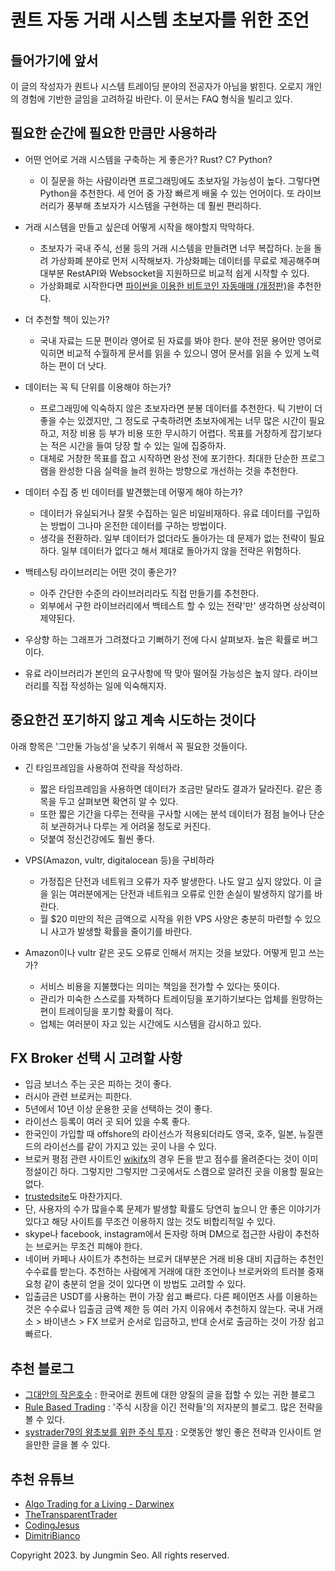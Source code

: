 # 퀀트 자동 거래 시스템 초보자를 위한 조언

## 들어가기에 앞서

이 글의 작성자가 퀀트나 시스템 트레이딩 분야의 전공자가 아님을 밝힌다. 오로지 개인의 경험에 기반한 글임을 고려하길 바란다. 이 문서는 FAQ 형식을 빌리고 있다. 

## 필요한 순간에 필요한 만큼만 사용하라

* 어떤 언어로 거래 시스템을 구축하는 게 좋은가? Rust? C? Python?
  * 이 질문을 하는 사람이라면 프로그래밍에도 초보자일 가능성이 높다. 그렇다면 Python을 추천한다. 세 언어 중 가장 빠르게 배울 수 있는 언어이다. 또 라이브러리가 풍부해 초보자가 시스템을 구현하는 데 훨씬 편리하다.

* 거래 시스템을 만들고 싶은데 어떻게 시작을 해야할지 막막하다.
  * 초보자가 국내 주식, 선물 등의 거래 시스템을 만들려면 너무 복잡하다. 눈을 돌려 가상화폐 분야로 먼저 시작해보자. 가상화폐는 데이터를 무료로 제공해주며 대부분 RestAPI와 Websocket을 지원하므로 비교적 쉽게 시작할 수 있다.
  * 가상화폐로 시작한다면 [파이썬을 이용한 비트코인 자동매매 (개정판)](https://wikidocs.net/book/1665)을 추천한다. 

* 더 추천할 책이 있는가?
  * 국내 자료는 드문 편이라 영어로 된 자료를 봐야 한다. 분야 전문 용어만 영어로 익히면 비교적 수월하게 문서를 읽을 수 있으니 영어 문서를 읽을 수 있게 노력하는 편이 더 낫다.

* 데이터는 꼭 틱 단위를 이용해야 하는가?
  * 프로그래밍에 익숙하지 않은 초보자라면 분봉 데이터를 추천한다. 틱 기반이 더 좋을 수는 있겠지만, 그 정도로 구축하려면 초보자에게는 너무 많은 시간이 필요하고, 저장 비용 등 부가 비용 또한 무시하기 어렵다. 목표를 거창하게 잡기보다는 적은 시간을 들여 당장 할 수 있는 일에 집중하자.
  * 대체로 거창한 목표를 잡고 시작하면 완성 전에 포기한다. 최대한 단순한 프로그램을 완성한 다음 실력을 늘려 원하는 방향으로 개선하는 것을 추천한다.

* 데이터 수집 중 빈 데이터를 발견했는데 어떻게 해야 하는가?
  * 데이터가 유실되거나 잘못 수집하는 일은 비일비재하다. 유료 데이터를 구입하는 방법이 그나마 온전한 데이터를 구하는 방법이다.
  * 생각을 전환하라. 일부 데이터가 없더라도 돌아가는 데 문제가 없는 전략이 필요하다. 일부 데이터가 없다고 해서 제대로 돌아가지 않을 전략은 위험하다.

* 백테스팅 라이브러리는 어떤 것이 좋은가?
  * 아주 간단한 수준의 라이브러리라도 직접 만들기를 추천한다.
  * 외부에서 구한 라이브러리에서 백테스트 할 수 있는 전략'만' 생각하면 상상력이 제약된다. 

* 우상향 하는 그래프가 그려졌다고 기뻐하기 전에 다시 살펴보자. 높은 확률로 버그이다. 

* 유료 라이브러리가 본인의 요구사항에 딱 맞아 떨어질 가능성은 높지 않다. 라이브러리를 직접 작성하는 일에 익숙해지자.

## 중요한건 포기하지 않고 계속 시도하는 것이다

아래 항목은 '그만둘 가능성'을 낮추기 위해서 꼭 필요한 것들이다.

* 긴 타임프레임을 사용하여 전략을 작성하라. 
  * 짧은 타임프레임을 사용하면 데이터가 조금만 달라도 결과가 달라진다. 같은 종목을 두고 살펴보면 확연히 알 수 있다.
  * 또한 짧은 기간을 다루는 전략을 구사할 시에는 분석 데이터가 점점 늘어나 단순히 보관하거나 다루는 게 어려울 정도로 커진다.
  * 덧붙여 정신건강에도 훨씬 좋다.

* VPS(Amazon, vultr, digitalocean 등)을 구비하라
  * 가정집은 단전과 네트워크 오류가 자주 발생한다. 나도 알고 싶지 않았다. 이 글을 읽는 여러분에게는 단전과 네트워크 오류로 인한 손실이 발생하지 않기를 바란다.
  * 월 $20 미만의 적은 금액으로 시작을 위한 VPS 사양은 충분히 마련할 수 있으니 사고가 발생할 확률을 줄이기를 바란다.

* Amazon이나 vultr 같은 곳도 오류로 인해서 꺼지는 것을 보았다. 어떻게 믿고 쓰는가?
  * 서비스 비용을 지불했다는 의미는 책임을 전가할 수 있다는 뜻이다.
  * 관리가 미숙한 스스로를 자책하다 트레이딩을 포기하기보다는 업체를 원망하는 편이 트레이딩을 포기할 확률이 적다.
  * 업체는 여러분이 자고 있는 시간에도 시스템을 감시하고 있다.

## FX Broker 선택 시 고려할 사항
  * 입금 보너스 주는 곳은 피하는 것이 좋다.
  * 러시아 관련 브로커는 피한다.
  * 5년에서 10년 이상 운용한 곳을 선택하는 것이 좋다.
  * 라이선스 등록이 여러 곳 되어 있을 수록 좋다.
  * 한국인이 가입할 때 offshore의 라이선스가 적용되더라도 영국, 호주, 일본, 뉴질랜드의 라이선스를 같이 가지고 있는 곳이 나을 수 있다.
  * 브로커 평점 관련 사이트인 [wikifx](https://www.wikifx.com/)의 경우 돈을 받고 점수를 올려준다는 것이 이미 정설이긴 하다. 그렇지만 그렇지만 그곳에서도 스캠으로 알려진 곳을 이용할 필요는 없다.
  * [trustedsite](https://www.trustedsite.com/)도 마찬가지다.
  * 단, 사용자의 수가 많을수록 문제가 발생할 확률도 당연히 높으니 안 좋은 이야기가 있다고 해당 사이트를 무조건 이용하지 않는 것도 비합리적일 수 있다.
  * skype나 facebook, instagram에서 돈자랑 하며 DM으로 접근한 사람이 추천하는 브로커는 무조건 피해야 한다.
  * 네이버 카페나 사이트가 추천하는 브로커 대부분은 거래 비용 대비 지급하는 추천인 수수료를 받는다. 추천하는 사람에게 거래에 대한 조언이나 브로커와의 트러블 중재 요청 같이 충분히 얻을 것이 있다면 이 방법도 고려할 수 있다.
  * 입출금은 USDT를 사용하는 편이 가장 쉽고 빠르다. 다른 페이먼츠 사를 이용하는 것은 수수료나 입출금 금액 제한 등 여러 가지 이유에서 추천하지 않는다. 국내 거래소 > 바이낸스 > FX 브로커 순서로 입금하고, 반대 순서로 출금하는 것이 가장 쉽고 빠르다.

## 추천 블로그
  * [그대안의 작은호수](https://smallake.kr/) : 한국어로 퀀트에 대한 양질의 글을 접할 수 있는 귀한 블로그
  * [Rule Based Trading](https://blog.naver.com/PostList.naver?blogId=chartist) : '주식 시장을 이긴 전략들'의 저자분의 블로그. 많은 전략을 볼 수 있다.
  * [systrader79의 왕초보를 위한 주식 투자](https://stock79.tistory.com/) : 오랫동안 쌓인 좋은 전략과 인사이트 얻을만한 글을 볼 수 있다.

## 추천 유튜브
  * [Algo Trading for a Living - Darwinex](https://youtube.com/playlist?list=PLv-cA-4O3y96b0gk8x3yPbqVM2gqafZAw)
  * [TheTransparentTrader](https://www.youtube.com/@TheTransparentTrader)
  * [CodingJesus](https://www.youtube.com/@CodingJesus)
  * [DimitriBianco](https://www.youtube.com/@DimitriBianco)

Copyright 2023. by Jungmin Seo. All rights reserved.

